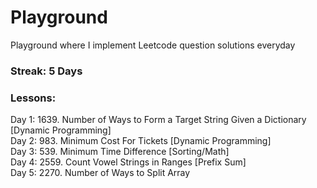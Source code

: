 # Playground
Playground where I implement Leetcode question solutions everyday

### Streak: 5 Days

### Lessons:
Day 1: 1639. Number of Ways to Form a Target String Given a Dictionary [Dynamic Programming]
<br />
Day 2: 983. Minimum Cost For Tickets [Dynamic Programming]
<br />
Day 3: 539. Minimum Time Difference [Sorting/Math]
<br />
Day 4: 2559. Count Vowel Strings in Ranges [Prefix Sum]
<br />
Day 5: 2270. Number of Ways to Split Array